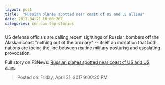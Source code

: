 ```yaml
---
layout: post
title:  "Russian planes spotted near coast of US and US allies"
date: 2017-04-21 16:00:20Z
categories: cnn-com-top-stories
---
```


US defense officials are calling recent sightings of Russian bombers off the Alaskan coast "nothing out of the ordinary" -- itself an indication that both nations are toeing the line between routine military posturing and escalating provocation.


Full story on F3News: [Russian planes spotted near coast of US and US allies](http://www.f3nws.com/n/zPsTeF)

> Posted on: Friday, April 21, 2017 9:00:20 PM
